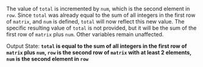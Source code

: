 The value of `total` is incremented by `num`, which is the second element in `row`. Since `total` was already equal to the sum of all integers in the first row of `matrix`, and `num` is defined, `total` will now reflect this new value. The specific resulting value of `total` is not provided, but it will be the sum of the first row of `matrix` plus `num`. Other variables remain unaffected.

Output State: **`total` is equal to the sum of all integers in the first row of `matrix` plus `num`, `row` is the second row of `matrix` with at least 2 elements, `num` is the second element in `row`**